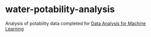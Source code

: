 # water-potability-analysis
Analysis of potability data completed for [Data Analysis for Machine Learning](https://www.coursera.org/learn/ibm-exploratory-data-analysis-for-machine-learning?specialization=ibm-machine-learning)

